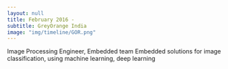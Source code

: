 ```yaml
---
layout: null
title: February 2016 -
subtitle: GreyOrange India
image: "img/timeline/GOR.png"
---
```

Image Processing Engineer, Embedded team
Embedded solutions for image classification, using machine learning, deep learning
